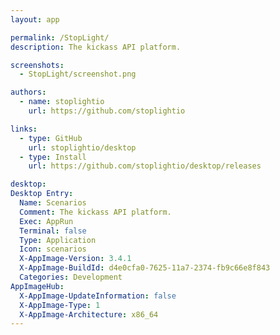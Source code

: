 ```yaml
---
layout: app

permalink: /StopLight/
description: The kickass API platform.

screenshots:
  - StopLight/screenshot.png

authors:
  - name: stoplightio
    url: https://github.com/stoplightio

links:
  - type: GitHub
    url: stoplightio/desktop
  - type: Install
    url: https://github.com/stoplightio/desktop/releases

desktop:
Desktop Entry:
  Name: Scenarios
  Comment: The kickass API platform.
  Exec: AppRun
  Terminal: false
  Type: Application
  Icon: scenarios
  X-AppImage-Version: 3.4.1
  X-AppImage-BuildId: d4e0cfa0-7625-11a7-2374-fb9c66e8f843
  Categories: Development
AppImageHub:
  X-AppImage-UpdateInformation: false
  X-AppImage-Type: 1
  X-AppImage-Architecture: x86_64
---
```

